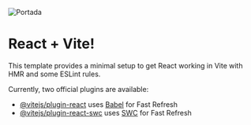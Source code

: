 
![Portada](https://github.com/xaviproton/React-LandingPageViajes/assets/126198919/b22b86a6-b345-4500-8ac7-0f120a6df4f5)



# React + Vite!
This template provides a minimal setup to get React working in Vite with HMR and some ESLint rules.

Currently, two official plugins are available:

- [@vitejs/plugin-react](https://github.com/vitejs/vite-plugin-react/blob/main/packages/plugin-react/README.md) uses [Babel](https://babeljs.io/) for Fast Refresh
- [@vitejs/plugin-react-swc](https://github.com/vitejs/vite-plugin-react-swc) uses [SWC](https://swc.rs/) for Fast Refresh
